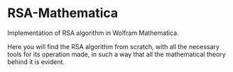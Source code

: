 # RSA-Mathematica
Implementation of RSA algorithm in Wolfram Mathematica.

Here you will find the RSA algorithm from scratch, with all the necessary tools for its operation made, in such a way that all the mathematical theory behind it is evident.

